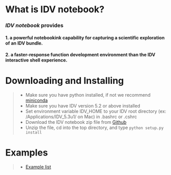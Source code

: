 # What is IDV notebook? #
  
### *IDV notebook* provides ###
#### 1. a powerful notebookink capability for capturing a scientific exploration of an IDV bundle.
#### 2. a faster-response function development environment than the IDV interactive shell experience.

# Downloading and Installing #
>* Make sure you have python installed, if not we recommend [miniconda](http://conda.pydata.org/miniconda.html)
>* Make sure you have IDV version 5.2 or above installed 
>* Set environment variable IDV_HOME to your IDV root directory (ex: /Applications/IDV_5.3u1/ on Mac) in .bashrc or .cshrc
>* Download the IDV notebook zip file from [Github](https://github.com/suvarchal/JyIDV/archive/master.zip)
>* Unzip the file, cd into the top directory, and type `python setup.py install` 

# Examples 
>* [Example list](https://github.com/suvarchal/JyIDV/tree/master/examples)
